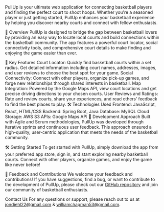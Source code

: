 PullUp is your ultimate web application for connecting basketball players and finding the perfect court to shoot hoops. Whether you're a seasoned player or just getting started, PullUp enhances your basketball experience by helping you discover nearby courts and connect with fellow enthusiasts.

📍 Overview
PullUp is designed to bridge the gap between basketball lovers by providing an easy way to locate local courts and build connections within the basketball community. The app features a powerful court locator, social connectivity tools, and comprehensive court details to make finding and enjoying the game easier than ever.

🔑 Key Features
Court Locator: Quickly find basketball courts within a set radius. Get detailed information including court names, addresses, images, and user reviews to choose the best spot for your game.
Social Connectivity: Connect with other players, organize pick-up games, and forge new relationships through shared interests in basketball.
Map Integration: Powered by the Google Maps API, view court locations and get precise driving directions to your chosen courts.
User Reviews and Ratings: Rate and review courts, share your experiences, and read others' feedback to find the best places to play.
🛠️ Technologies Used
Frontend: JavaScript, React, HTML/CSS
Backend: Spring Boot, Java
Database: MySQL
Cloud Storage: AWS S3
APIs: Google Maps API
🚀 Development Approach
Built with Agile and Scrum methodologies, PullUp was developed through iterative sprints and continuous user feedback. This approach ensured a high-quality, user-centric application that meets the needs of the basketball community.

🛠️ Getting Started
To get started with PullUp, simply download the app from your preferred app store, sign in, and start exploring nearby basketball courts. Connect with other players, organize games, and enjoy the game like never before!

💬 Feedback and Contributions
We welcome your feedback and contributions! If you have suggestions, find a bug, or want to contribute to the development of PullUp, please check out our [GitHub repository](https://github.com/JWDiehl/PullUpApp.git) and join our community of basketball enthusiasts.

Contact Us
For any questions or support, please reach out to us at jondiehl22@gmail.com & williamchapman53@gmail.com.
